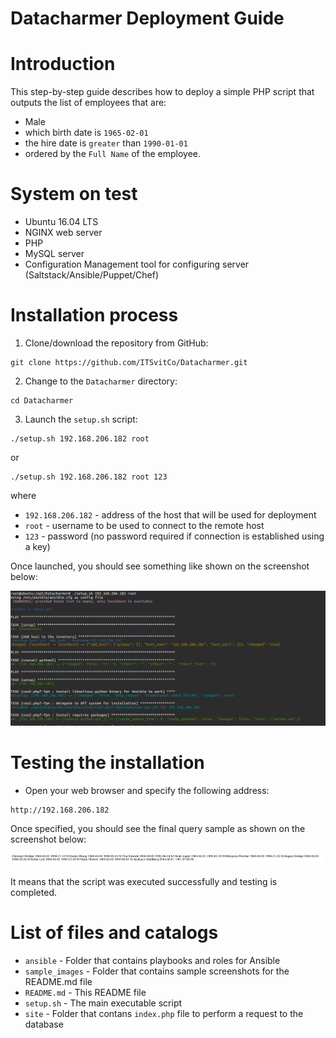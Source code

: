 Datacharmer Deployment Guide
==============================

# Introduction
This step-by-step guide describes how to deploy a simple PHP script that outputs the list of employees that are:
* Male
* which birth date is `1965-02-01`
* the hire date is `greater` than `1990-01-01`
* ordered by the `Full Name` of the employee.

# System on test
* Ubuntu 16.04 LTS
* NGINX web server 
* PHP 
* MySQL server 
* Configuration Management tool for configuring server (Saltstack/Ansible/Puppet/Chef)

# Installation process
1. Clone/download the repository from GitHub:
```
git clone https://github.com/ITSvitCo/Datacharmer.git
```
2. Change to the `Datacharmer` directory:
```
cd Datacharmer
```
3. Launch the `setup.sh` script:
```
./setup.sh 192.168.206.182 root
```
or 

```
./setup.sh 192.168.206.182 root 123
```

where
* `192.168.206.182` - address of the host that will be used for deployment
* `root` - username to be used to connect to the remote host
* `123` - password (no password required if connection is established using a key)

Once launched, you should see something like shown on the screenshot below:

![](sample_images/script.png)


# Testing the installation
* Open your web browser and specify the following address:
```
http://192.168.206.182
```

Once specified, you should see the final query sample as shown on the screenshot below:

![](sample_images/query.png)

It means that the script was executed successfully and testing is completed.

# List of files and catalogs
* `ansible` - Folder that contains playbooks and roles for Ansible
* `sample_images` - Folder that contains sample screenshots for the README.md file
* `README.md` - This README file
* `setup.sh` - The main executable script
* `site` - Folder that contans `index.php` file to perform a request to the database
